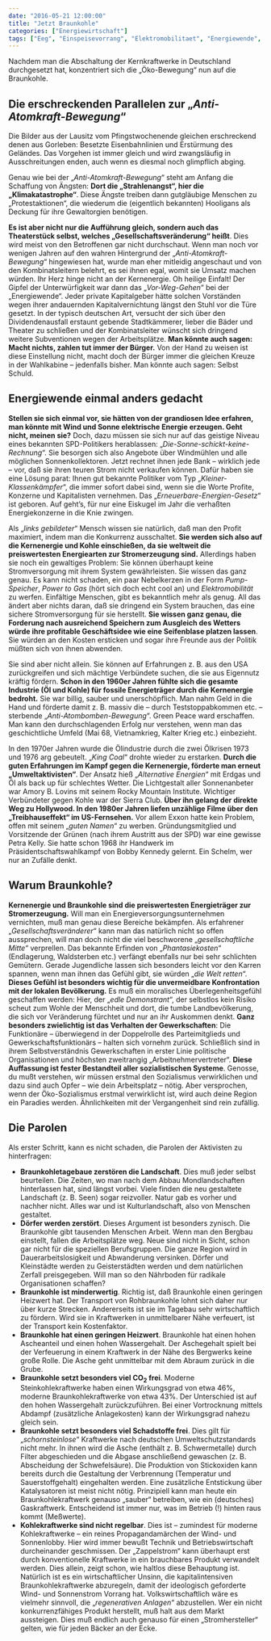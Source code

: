 ```yaml
---
date: "2016-05-21 12:00:00"
title: "Jetzt Braunkohle"
categories: ["Energiewirtschaft"]
tags: ["Eeg", "Einspeisevorrang", "Elektromobilitaet", "Energiewende", "Greenpeace", "Kohlekraftwerke", "Phantasiekosten", "Power-to-gas", "Speicher", "Wirkungsgrad"]
---
```


Nachdem man die Abschaltung der Kernkraftwerke in Deutschland durchgesetzt hat, konzentriert sich die „Öko-Bewegung“ nun auf die Braunkohle.


## Die erschreckenden Parallelen zur „_Anti-Atomkraft-Bewegung_“

Die Bilder aus der Lausitz vom Pfingstwochenende gleichen erschreckend denen aus Gorleben: Besetzte Eisenbahnlinien und Erstürmung des Geländes. Das Vorgehen ist immer gleich und wird zwangsläufig in Ausschreitungen enden, auch wenn es diesmal noch glimpflich abging.

Genau wie bei der „_Anti-Atomkraft-Bewegung_“ steht am Anfang die Schaffung von Ängsten: __Dort die „Strahlenangst“, hier die „Klimakatastrophe“__. Diese Ängste treiben dann gutgläubige Menschen zu „Protestaktionen“, die wiederum die (eigentlich bekannten) Hooligans als Deckung für ihre Gewaltorgien benötigen.

__Es ist aber nicht nur die Aufführung gleich, sondern auch das Theaterstück selbst, welches „Gesellschaftsveränderung“ heißt__. Dies wird meist von den Betroffenen gar nicht durchschaut. Wenn man noch vor wenigen Jahren auf den wahren Hintergrund der „_Anti-Atomkraft-Bewegung_“ hingewiesen hat, wurde man eher mitleidig angeschaut und von den Kombinatsleitern belehrt, es sei ihnen egal, womit sie Umsatz machen würden. Ihr Herz hinge nicht an der Kernenergie. Oh heilige Einfalt! Der Gipfel der Unterwürfigkeit war dann das „_Vor-Weg-Gehen_“ bei der „Energiewende“. Jeder private Kapitalgeber hätte solchen Vorständen wegen ihrer andauernden Kapitalvernichtung längst den Stuhl vor die Türe gesetzt. In der typisch deutschen Art, versucht der sich über den Dividendenausfall erstaunt gebende Stadtkämmerer, lieber die Bäder und Theater zu schließen und der Kombinatsleiter wünscht sich dringend weitere Subventionen wegen der Arbeitsplätze. __Man könnte auch sagen: Macht nichts, zahlen tut immer der Bürger.__ Von der Hand zu weisen ist diese Einstellung nicht, macht doch der Bürger immer die gleichen Kreuze in der Wahlkabine – jedenfalls bisher. Man könnte auch sagen: Selbst Schuld.


## Energiewende einmal anders gedacht

__Stellen sie sich einmal vor, sie hätten von der grandiosen Idee erfahren, man könnte mit Wind und Sonne elektrische Energie erzeugen. Geht nicht, meinen sie?__ Doch, dazu müssen sie sich nur auf das geistige Niveau eines bekannten SPD-Politikers herablassen: „_Die-Sonne-schickt-keine-Rechnung_“. Sie besorgen sich also Angebote über Windmühlen und alle möglichen Sonnenkollektoren. Jetzt rechnet ihnen jede Bank – wirklich jede – vor, daß sie ihren teuren Strom nicht verkaufen können. Dafür haben sie eine Lösung parat: Ihnen gut bekannte Politiker vom Typ „_Kleiner-Klassenkämpfer_“, die immer sofort dabei sind, wenn sie die Worte Profite, Konzerne und Kapitalisten vernehmen. Das „_Erneuerbare-Energien-Gesetz_“ ist geboren. Auf geht’s, für nur eine Eiskugel im Jahr die verhaßten Energiekonzerne in die Knie zwingen.

Als „_links gebildeter_“ Mensch wissen sie natürlich, daß man den Profit maximiert, indem man die Konkurrenz ausschaltet. __Sie werden sich also auf die Kernenergie und Kohle einschießen, da sie weltweit die preiswertesten Energiearten zur Stromerzeugung sind.__ Allerdings haben sie noch ein gewaltiges Problem: Sie können überhaupt keine Stromversorgung mit ihrem System gewährleisten. Sie wissen das ganz genau. Es kann nicht schaden, ein paar Nebelkerzen in der Form _Pump-Speicher_, _Power to Gas_ (hört sich doch echt cool an) und _Elektromobilität_ zu werfen. Einfältige Menschen, gibt es bekanntlich mehr als genug. All das ändert aber nichts daran, daß sie dringend ein System brauchen, das eine sichere Stromversorgung für sie herstellt. __Sie wissen ganz genau, die Forderung nach ausreichend Speichern zum Ausgleich des Wetters würde ihre profitable Geschäftsidee wie eine Seifenblase platzen lassen__. Sie würden an den Kosten ersticken und sogar ihre Freunde aus der Politik müßten sich von ihnen abwenden.

Sie sind aber nicht allein. Sie können auf Erfahrungen z. B. aus den USA zurückgreifen und sich mächtige Verbündete suchen, die sie aus Eigennutz kräftig fördern. __Schon in den 1960er Jahren fühlte sich die gesamte Industrie (Öl und Kohle) für fossile Energieträger durch die Kernenergie bedroht.__ Sie war billig, sauber und unerschöpflich. Man nahm Geld in die Hand und förderte damit z. B. massiv die – durch Teststoppabkommen etc. – sterbende „_Anti-Atombomben-Bewegung_“. Green Peace ward erschaffen. Man kann den durchschlagenden Erfolg nur verstehen, wenn man das geschichtliche Umfeld (Mai 68, Vietnamkrieg, Kalter Krieg etc.) einbezieht.

In den 1970er Jahren wurde die Ölindustrie durch die zwei Ölkrisen 1973 und 1976 arg gebeutelt. „_King Coal_“ drohte wieder zu erstarken. __Durch die guten Erfahrungen im Kampf gegen die Kernenergie, förderte man erneut „Umweltaktivisten“__. Der Ansatz hieß „_Alternative Energien_“ mit Erdgas und Öl als back up für schlechtes Wetter. Die Lichtgestalt aller Sonnenanbeter war Amory B. Lovins mit seinem Rocky Mountain Institute. Wichtiger Verbündeter gegen Kohle war der Sierra Club. __Über ihn gelang der direkte Weg zu Hollywood. In den 1980er Jahren liefen unzählige Filme über den „Treibhauseffekt“ im US-Fernsehen.__ Vor allem Exxon hatte kein Problem, offen mit seinem „_guten Namen_“ zu werben. Gründungsmitglied und Vorsitzende der Grünen (nach ihrem Austritt aus der SPD) war eine gewisse Petra Kelly. Sie hatte schon 1968 ihr Handwerk im Präsidentschaftswahlkampf von Bobby Kennedy gelernt. Ein Schelm, wer nur an Zufälle denkt.


## Warum Braunkohle?

__Kernenergie und Braunkohle sind die preiswertesten Energieträger zur Stromerzeugung.__ Will man ein Energieversorgungsunternehmen vernichten, muß man genau diese Bereiche bekämpfen. Als erfahrener „_Gesellschaftsveränderer_“ kann man das natürlich nicht so offen aussprechen, will man doch nicht die viel beschworene „_gesellschaftliche Mitte_“ verprellen. Das bekannte Erfinden von „_Phantasiekosten_“ (Endlagerung, Waldsterben etc.) verfängt ebenfalls nur bei sehr schlichten Gemütern. Gerade Jugendliche lassen sich besonders leicht vor den Karren spannen, wenn man ihnen das Gefühl gibt, sie würden „_die Welt retten_“. __Dieses Gefühl ist besonders wichtig für die unvermeidbare Konfrontation mit der lokalen Bevölkerung.__ Es muß ein moralisches Überlegenheitsgefühl geschaffen werden: Hier, der „_edle Demonstrant_“, der selbstlos kein Risiko scheut zum Wohle der Menschheit und dort, die tumbe Landbevölkerung, die sich vor Veränderung fürchtet und nur an ihr Auskommen denkt. __Ganz besonders zwielichtig ist das Verhalten der Gewerkschaften__: Die Funktionäre – überwiegend in der Doppelrolle des Parteimitglieds und Gewerkschaftsfunktionärs – halten sich vornehm zurück. Schließlich sind in ihrem Selbstverständnis Gewerkschaften in erster Linie politische Organisationen und höchsten zweitrangig „Arbeitnehmervertreter“. __Diese Auffassung ist fester Bestandteil aller sozialistischen Systeme__. Genosse, du mußt verstehen, wir müssen erstmal den Sozialismus verwirklichen und dazu sind auch Opfer – wie dein Arbeitsplatz – nötig. Aber versprochen, wenn der Öko-Sozialismus erstmal verwirklicht ist, wird auch deine Region ein Paradies werden. Ähnlichkeiten mit der Vergangenheit sind rein zufällig.


## Die Parolen

Als erster Schritt, kann es nicht schaden, die Parolen der Aktivisten zu hinterfragen:


* __Braunkohletagebaue zerstören die Landschaft__. Dies muß jeder selbst beurteilen. Die Zeiten, wo man nach dem Abbau Mondlandschaften hinterlassen hat, sind längst vorbei. Viele finden die neu gestaltete Landschaft (z. B. Seen) sogar reizvoller. Natur gab es vorher und nachher nicht. Alles war und ist Kulturlandschaft, also von Menschen gestaltet.
* __Dörfer werden zerstört__. Dieses Argument ist besonders zynisch. Die Braunkohle gibt tausenden Menschen Arbeit. Wenn man den Bergbau einstellt, fallen die Arbeitsplätze weg. Neue sind nicht in Sicht, schon gar nicht für die speziellen Berufsgruppen. Die ganze Region wird in Dauerarbeitslosigkeit und Abwanderung versinken. Dörfer und Kleinstädte werden zu Geisterstädten werden und dem natürlichen Zerfall preisgegeben. Will man so den Nährboden für radikale Organisationen schaffen?
* __Braunkohle ist minderwertig__. Richtig ist, daß Braunkohle einen geringen Heizwert hat. Der Transport von Rohbraunkohle lohnt sich daher nur über kurze Strecken. Andererseits ist sie im Tagebau sehr wirtschaftlich zu fördern. Wird sie in Kraftwerken in unmittelbarer Nähe verfeuert, ist der Transport kein Kostenfaktor.
* __Braunkohle hat einen geringen Heizwert__. Braunkohle hat einen hohen Ascheanteil und einen hohen Wassergehalt. Der Aschegehalt spielt bei der Verfeuerung in einem Kraftwerk in der Nähe des Bergwerks keine große Rolle. Die Asche geht unmittelbar mit dem Abraum zurück in die Grube.
* __Braunkohle setzt besonders viel CO<sub>2</sub> frei__. Moderne Steinkohlekraftwerke haben einen Wirkungsgrad von etwa 46%, moderne Braunkohlekraftwerke von etwa 43%. Der Unterschied ist auf den hohen Wassergehalt zurückzuführen. Bei einer Vortrocknung mittels Abdampf (zusätzliche Anlagekosten) kann der Wirkungsgrad nahezu gleich sein.
* __Braunkohle setzt besonders viel Schadstoffe frei__. Dies gilt für „_schornsteinlose_“ Kraftwerke nach deutschen Umweltschutzstandards nicht mehr. In ihnen wird die Asche (enthält z. B. Schwermetalle) durch Filter abgeschieden und die Abgase anschließend gewaschen (z. B. Abscheidung der Schwefelsäure). Die Produktion von Stickoxiden kann bereits durch die Gestaltung der Verbrennung (Temperatur und Sauerstoffgehalt) eingehalten werden. Eine zusätzliche Entstickung über Katalysatoren ist meist nicht nötig. Prinzipiell kann man heute ein Braunkohlekraftwerk genauso „sauber“ betreiben, wie ein (deutsches) Gaskraftwerk. Entscheidend ist immer nur, was im Betrieb (!) hinten raus kommt (Meßwerte).
* __Kohlekraftwerke sind nicht regelbar__. Dies ist – zumindest für moderne Kohlekraftwerke – ein reines Propagandamärchen der Wind- und Sonnenlobby. Hier wird immer bewußt Technik und Betriebswirtschaft durcheinander geschmissen. Der „Zappelstrom“ kann überhaupt erst durch konventionelle Kraftwerke in ein brauchbares Produkt verwandelt werden. Dies allein, zeigt schon, wie haltlos diese Behauptung ist. Natürlich ist es ein wirtschaftlicher Unsinn, die kapitalintensiven Braunkohlekraftwerke abzuregeln, damit der ideologisch geforderte Wind- und Sonnenstrom Vorrang hat. Volkswirtschaftlich wäre es vielmehr sinnvoll, die „_regenerativen Anlagen_“ abzustellen. Wer ein nicht konkurrenzfähiges Produkt herstellt, muß halt aus dem Markt aussteigen. Dies muß endlich auch genauso für einen „Stromhersteller“ gelten, wie für jeden Bäcker an der Ecke.

